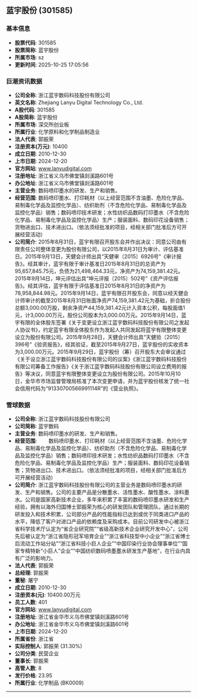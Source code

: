 ## 蓝宇股份 (301585)

### 基本信息

- **股票代码**: 301585
- **股票简称**: 蓝宇股份
- **所属市场**: sz
- **更新时间**: 2025-10-25 17:05:56

### 巨潮资讯数据

- **公司全称**: 浙江蓝宇数码科技股份有限公司
- **英文名称**: Zhejiang Lanyu Digital Technology Co., Ltd.
- **A股代码**: 301585
- **A股简称**: 蓝宇股份
- **所属市场**: 深交所创业板
- **所属行业**: 化学原料和化学制品制造业
- **法人代表**: 郭振荣
- **注册资本(万元)**: 10400
- **成立日期**: 2010-12-30
- **上市日期**: 2024-12-20
- **官方网站**: www.lanyudigital.com
- **注册地址**: 浙江省义乌市佛堂镇剡溪路601号
- **办公地址**: 浙江省义乌市佛堂镇剡溪路601号
- **主营业务**: 数码喷印墨水的研发、生产和销售。
- **经营范围**: 数码喷印墨水、打印耗材（以上经营范围不含油墨、危险化学品、易制毒化学品及监控化学品）、纺织助剂（不含危险化学品、易制毒化学品及监控化学品）销售；数码喷印技术研发；水性纺织品数码打印墨水（不含危险化学品、易制毒化学品及监控化学品）生产；服装面料、数码印花设备销售；货物进出口、技术进出口。（依法须经批准的项目，经相关部门批准后方可开展经营活动）
- **公司简介**: 2015年8月31日，蓝宇有限召开股东会并作出决议：同意公司由有限责任公司整体变更为股份有限公司，以2015年8月31日为审计、评估基准日。2015年9月13日，天健会计师出具“天健审〔2015〕6926号”《审计报告》。经其审计，蓝宇有限于审计基准日2015年8月31日的总资产为95,657,845.75元，负债为21,498,464.33元，净资产为74,159,381.42元。2015年9月14日，坤元评估出具“坤元评报〔2015〕502号”《资产评估报告》。经其评估，蓝宇有限于评估基准日2015年8月31日的净资产为78,958,844.98元。2015年9月14日，蓝宇有限召开股东会，同意以经天健会计师审计的截至2015年8月31日账面净资产74,159,381.42元为基础，折合股份总额3,000.00万股，剩余净资产44,159,381.42元计入资本公积，每股面值1元，计3,000.00万元，股份公司股本为3,000.00万元。2015年9月14日，蓝宇有限的全体股东签署《关于变更设立浙江蓝宇数码科技股份有限公司之发起人协议书》，约定蓝宇有限全体股东作为发起人共同发起将蓝宇有限整体变更设立为股份有限公司。2015年9月28日，天健会计师出具“天健验〔2015〕396号”《验资报告》，经其验证，截至2015年9月27日，蓝宇股份的实收资本为3,000.00万元。2015年9月29日，蓝宇股份（筹）召开股东大会审议通过《关于设立浙江蓝宇数码科技股份有限公司的议案》《浙江蓝宇数码科技股份有限公司筹备工作报告》《关于浙江蓝宇数码科技股份有限公司设立费用的报告》等决议，同意蓝宇有限整体变更设立为股份有限公司。2015年10月10日，金华市市场监督管理局核准了本次变更申请，并为蓝宇股份核发了统一社会信用代码为“91330700566991114R”的《营业执照》。

### 雪球数据

- **公司全称**: 浙江蓝宇数码科技股份有限公司
- **公司简称**: 蓝宇数码
- **主营业务**: 数码喷印墨水的研发、生产和销售。
- **经营范围**: 　　数码喷印墨水、打印耗材（以上经营范围不含油墨、危险化学品、易制毒化学品及监控化学品）、纺织助剂（不含危险化学品、易制毒化学品及监控化学品）销售；数码喷印技术研发；水性纺织品数码打印墨水（不含危险化学品、易制毒化学品及监控化学品）生产；服装面料、数码印花设备销售；货物进出口、技术进出口。（依法须经批准的项目，经相关部门批准后方可开展经营活动）
- **公司简介**: 浙江蓝宇数码科技股份有限公司的主营业务是数码喷印墨水的研发、生产和销售。公司的主要产品是分散墨水、活性墨水、酸性墨水、涂料墨水。公司是国家高新技术企业，多年来积累了丰富的数码喷印墨水研发和生产经验，拥有以海外归国博士郭振荣为核心的研发团队和管理团队，通过长期的研发投入和技术积累，公司部分产品的性能指标已达到或优于同类进口产品的水平，降低了客户对进口产品的依赖度及采购成本。目前公司研发中心被浙江省科学技术厅认定为“省企业研究院”“省级高新技术企业研究开发中心”，公司先后被认定为“浙江省隐形冠军培育企业”“浙江省科技型中小企业”“浙江省博士后流动工作站分站”“浙江省科技小巨人企业”“中国印染行业协会理事单位”“国家专精特新“小巨人”企业”“中国纺织数码喷墨墨水研发生产基地”，在行业内具有广泛的影响力。
- **法人代表**: 郭振荣
- **总经理**: 郭振荣
- **董秘**: 屠宁
- **成立日期**: 2010-12-30
- **注册资本(元)**: 10400.00万元
- **员工人数**: 401
- **官方网站**: www.lanyudigital.com
- **注册地址**: 浙江省金华市义乌市佛堂镇剡溪路601号
- **办公地址**: 浙江省金华市义乌市佛堂镇剡溪路601号
- **上市日期**: 2024-12-20
- **所属省份**: 浙江省
- **实际控制人**: 郭振荣 (31.30%)
- **公司分类**: 民营企业
- **董事长**: 郭振荣
- **高管人数**: 8
- **发行价格**: 23.95
- **所属行业**: 化学制品 (BK0009)

---